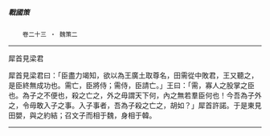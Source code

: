 

##### 戰國策
　　`卷二十三 ‧ 魏策二`

* * *

犀首見梁君

犀首見梁君曰：「臣盡力竭知，欲以為王廣土取尊名，田需從中敗君，王又聽之，是臣終無成功也。需亡，臣將侍；需侍，臣請亡。」王曰：「需，寡人之股掌之臣也。為子之不便也，殺之亡之，外之毋謂天下何，內之無若羣臣何也！今吾為子外之，令毋敢入子之事。入子事者，吾為子殺之亡之，胡如？」犀首許諾。于是東見田嬰，與之約結；召文子而相于魏，身相于韓。

* * *

